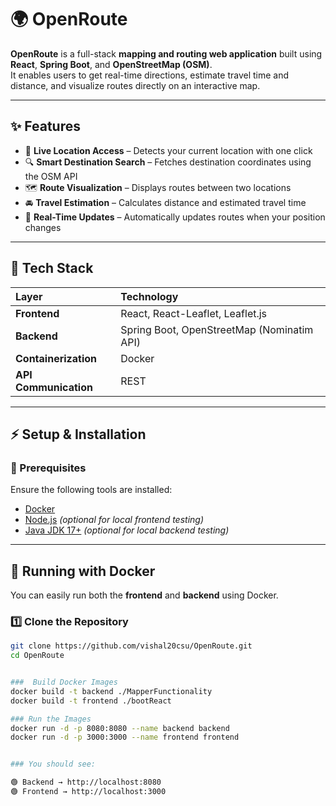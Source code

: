 # 🌍 OpenRoute

**OpenRoute** is a full-stack **mapping and routing web application** built using **React**, **Spring Boot**, and **OpenStreetMap (OSM)**.  
It enables users to get real-time directions, estimate travel time and distance, and visualize routes directly on an interactive map.

---

## ✨ Features

- 🧭 **Live Location Access** – Detects your current location with one click  
- 🔍 **Smart Destination Search** – Fetches destination coordinates using the OSM API  
- 🗺️ **Route Visualization** – Displays routes between two locations  
- 🚘 **Travel Estimation** – Calculates distance and estimated travel time  
- 🔄 **Real-Time Updates** – Automatically updates routes when your position changes  

---

## 🧰 Tech Stack

| Layer | Technology |
|:------|:------------|
| **Frontend** | React, React-Leaflet, Leaflet.js |
| **Backend** | Spring Boot, OpenStreetMap (Nominatim API) |
| **Containerization** | Docker |
| **API Communication** | REST |

---

## ⚡ Setup & Installation

### 🧩 Prerequisites

Ensure the following tools are installed:
- [Docker](https://www.docker.com/)
- [Node.js](https://nodejs.org/) *(optional for local frontend testing)*
- [Java JDK 17+](https://adoptium.net/) *(optional for local backend testing)*

---

## 🐳 Running with Docker

You can easily run both the **frontend** and **backend** using Docker.

### 1️⃣ Clone the Repository
```bash
git clone https://github.com/vishal20csu/OpenRoute.git
cd OpenRoute


###  Build Docker Images
docker build -t backend ./MapperFunctionality
docker build -t frontend ./bootReact

### Run the Images
docker run -d -p 8080:8080 --name backend backend
docker run -d -p 3000:3000 --name frontend frontend


### You should see:

🟢 Backend → http://localhost:8080
🟢 Frontend → http://localhost:3000

